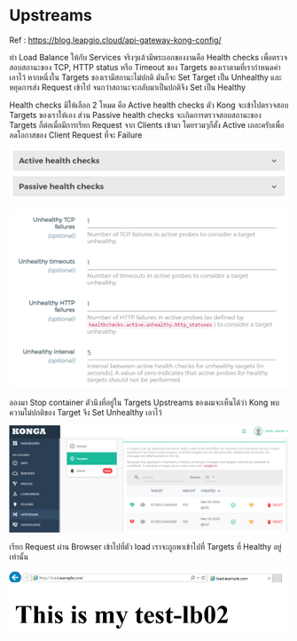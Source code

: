 # Upstreams
Ref : https://blog.leapgio.cloud/api-gateway-kong-config/

ทำ Load Balance ให้กับ Services จริงๆแล้วมีพระเอกของงานคือ Health checks เพื่อตรวจสอบสถานะของ TCP, HTTP status หรือ Timeout ของ Targets ของเราตามที่เรากำหนดค่าเอาไว้ หากหนึ่งใน Targets ของเรามีสถานะไม่ปกติ มันก็จะ Set Target เป็น Unhealthy และหยุดการส่ง Request เข้าไป จนกว่าสถานะจะกลับมาเป็นปกติจึง Set เป็น Healthy

Health checks มีให้เลือก 2 โหมด คือ Active health checks ตัว Kong จะเข้าไปตรวจสอบ Targets ของเราให้เอง ส่วน Passive health checks จะเกิดการตรวจสอบสถานะของ Targets ก็ต่อเมื่อมีการเรียก Request จาก Clients เข้ามา โดยรวมๆก็ตั้ง Active เถอะครับเพื่อลดโอกาสของ Client Request ที่จะ Failure

![title](/images/kong/image-16.png)

![title](/images/kong/image-15.png)

ลองมา Stop container ตัวนึงที่อยู่ใน Targets Upstreams ของผมจะเห็นได้ว่า Kong พบความไม่ปกติของ Target จึง Set Unhealthy เอาไว้

![title](/images/kong/image-14.png)

เรียก Request ผ่าน Browser เข้าไปที่ตัว load เราจะถูกพาเข้าไปที่ Targets ที่ Healthy อยู่เท่านั้น

![title](/images/kong/image-18.png)